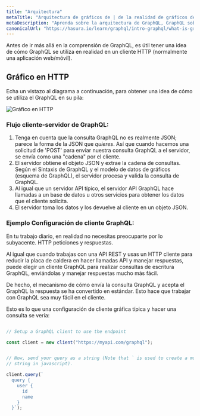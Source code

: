 ```yaml
---
title: "Arquitectura"
metaTitle: "Arquitectura de gráficos de | de la realidad de gráficos de la realidad de Apollo"
metaDescription: "Aprenda sobre la arquitectura de GraphQL, GraphQL sobre HTTP, el modelo de servidor cliente con un ejemplo de solicitud http"
canonicalUrl: "https://hasura.io/learn/graphql/intro-graphql/what-is-graphql/"
---
```


Antes de ir más allá en la comprensión de GraphQL, es útil tener una idea de cómo GraphQL se utiliza en realidad en un cliente HTTP (normalmente una aplicación web/móvil).

## Gráfico en HTTP
Echa un vistazo al diagrama a continuación, para obtener una idea de cómo se utiliza el GraphQL en su pila:

![Gráfico en HTTP](https://graphql-engine-cdn.hasura.io/learn-hasura/assets/graphql-react/graphql-on-http.png)

### Flujo cliente-servidor de GraphQL:

1. Tenga en cuenta que la consulta GraphQL no es realmente JSON; parece la forma de la JSON que *quieres*. Así que cuando hacemos una solicitud de 'POST' para enviar nuestra consulta GraphQL a el servidor, se envía como una "cadena" por el cliente.
2. El servidor obtiene el objeto JSON y extrae la cadena de consultas. Según el Sintaxis de GraphQL y el modelo de datos de gráficos (esquema de GraphQL), el servidor procesa y valida la consulta de GraphQL.
3. Al igual que un servidor API típico, el servidor API GraphQL hace llamadas a un base de datos u otros servicios para obtener los datos que el cliente solicita.
4. El servidor toma los datos y los devuelve al cliente en un objeto JSON.

### Ejemplo Configuración de cliente GraphQL:

En tu trabajo diario, en realidad no necesitas preocuparte por lo subyacente. HTTP peticiones y respuestas.

Al igual que cuando trabajas con una API REST y usas un HTTP cliente para reducir la placa de caldera en hacer llamadas API y manejar respuestas, puede elegir un cliente GraphQL para realizar consultas de escritura GraphQL, enviándolas y manejar respuestas mucho más fácil.

De hecho, el mecanismo de cómo envía la consulta GraphQL y acepta el GraphQL la respuesta se ha convertido en estándar. Esto hace que trabajar con GraphQL sea muy fácil en el cliente.

Esto es lo que una configuración de cliente gráfica típica y hacer una consulta se vería:

```javascript

// Setup a GraphQL client to use the endpoint

const client = new client("https://myapi.com/graphql");


// Now, send your query as a string (Note that ` is used to create a multi-line
// string in javascript).

client.query(`
  query {
    user {
      id
      name
    }
  }`);
```
